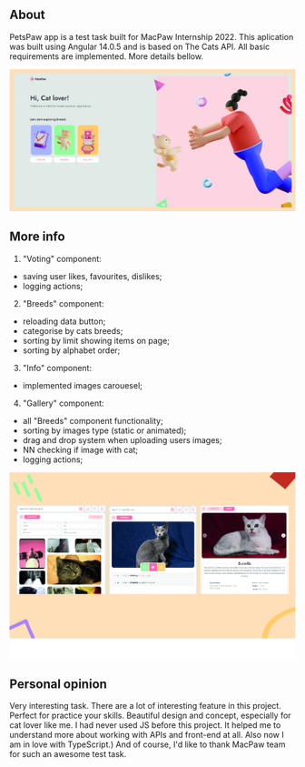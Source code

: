 ## About

PetsPaw app is a test task built for MacPaw Internship 2022. This aplication was built using Angular 14.0.5 and is based on The Cats API. All basic requirements are implemented. More details bellow.

![Alt text](docs/readme_images/0.jpg?raw=true)

## More info

 1) "Voting" component:
  - saving user likes, favourites, dislikes;
  - logging actions;
  
 2) "Breeds" component:
  - reloading data button;
  - categorise by cats breeds;
  - sorting by limit showing items on page;
  - sorting by alphabet order;
  
 3) "Info" component:
  - implemented images carouesel;
  
 4) "Gallery" component:
  - all "Breeds" component functionality;
  - sorting by images type (static or animated);
  - drag and drop system when uploading users images;
  - NN checking if image with cat;
  - logging actions;

![Alt text](docs/readme_images/1.jpg?raw=true)

## Personal opinion

Very interesting task. There are a lot of interesting feature in this project. Perfect for practice your skills. Beautiful design and concept, especially for cat lover like me. I had never used JS before this project. It helped me to understand more about working with APIs and front-end at all. Also now I am in love with TypeScript.) 
And of course, I'd like to thank MacPaw team for such an awesome test task. 

